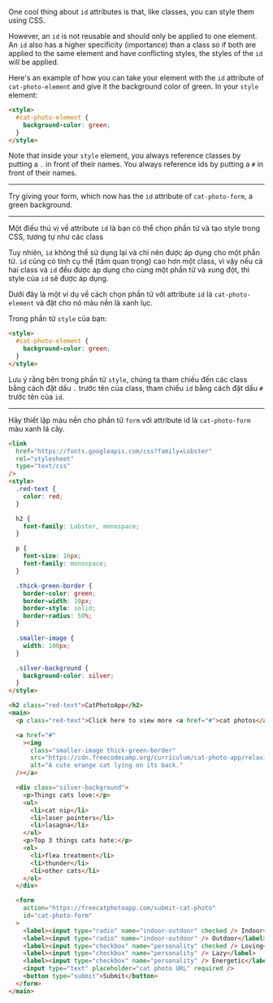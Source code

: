 One cool thing about `id` attributes is that, like classes, you can style them using CSS.

However, an `id` is not reusable and should only be applied to one element. An `id` also has a higher specificity (importance) than a class so if both are applied to the same element and have conflicting styles, the styles of the `id` will be applied.

Here's an example of how you can take your element with the `id` attribute of `cat-photo-element` and give it the background color of green. In your `style` element:

```html
<style>
  #cat-photo-element {
    background-color: green;
  }
</style>
```

Note that inside your `style` element, you always reference classes by putting a `.` in front of their names. You always reference ids by putting a `#` in front of their names.

---

Try giving your form, which now has the `id` attribute of `cat-photo-form`, a green background.

---

Một điều thú vị về attribute `id` là bạn có thể chọn phần tử và tạo style trong CSS, tương tự như các class

Tuy nhiên, `id` không thể sử dụng lại và chỉ nên được áp dụng cho một phần tử. `id` cũng có tính cụ thể (tầm quan trọng) cao hơn một class, vì vậy nếu cả hai class và `id` đều được áp dụng cho cùng một phần tử và xung đột, thì style của `id` sẽ được áp dụng.

Dưới đây là một ví dụ về cách chọn phần tử với attribute `id` là `cat-photo-element` và đặt cho nó màu nền là xanh lục.

Trong phần tử `style` của bạn:

```html
<style>
  #cat-photo-element {
    background-color: green;
  }
</style>
```

Lưu ý rằng bên trong phần tử `style`, chúng ta tham chiếu đến các class bằng cách đặt dấu `.` trước tên của class, tham chiếu `id` bằng cách đặt dấu `#` trước tên của `id`.

---

Hãy thiết lập màu nền cho phần tử `form` với attribute id là `cat-photo-form` màu xanh lá cây.

```html
<link
  href="https://fonts.googleapis.com/css?family=Lobster"
  rel="stylesheet"
  type="text/css"
/>
<style>
  .red-text {
    color: red;
  }

  h2 {
    font-family: Lobster, monospace;
  }

  p {
    font-size: 16px;
    font-family: monospace;
  }

  .thick-green-border {
    border-color: green;
    border-width: 10px;
    border-style: solid;
    border-radius: 50%;
  }

  .smaller-image {
    width: 100px;
  }

  .silver-background {
    background-color: silver;
  }
</style>

<h2 class="red-text">CatPhotoApp</h2>
<main>
  <p class="red-text">Click here to view more <a href="#">cat photos</a>.</p>

  <a href="#"
    ><img
      class="smaller-image thick-green-border"
      src="https://cdn.freecodecamp.org/curriculum/cat-photo-app/relaxing-cat.jpg"
      alt="A cute orange cat lying on its back."
  /></a>

  <div class="silver-background">
    <p>Things cats love:</p>
    <ul>
      <li>cat nip</li>
      <li>laser pointers</li>
      <li>lasagna</li>
    </ul>
    <p>Top 3 things cats hate:</p>
    <ol>
      <li>flea treatment</li>
      <li>thunder</li>
      <li>other cats</li>
    </ol>
  </div>

  <form
    action="https://freecatphotoapp.com/submit-cat-photo"
    id="cat-photo-form"
  >
    <label><input type="radio" name="indoor-outdoor" checked /> Indoor</label>
    <label><input type="radio" name="indoor-outdoor" /> Outdoor</label><br />
    <label><input type="checkbox" name="personality" checked /> Loving</label>
    <label><input type="checkbox" name="personality" /> Lazy</label>
    <label><input type="checkbox" name="personality" /> Energetic</label><br />
    <input type="text" placeholder="cat photo URL" required />
    <button type="submit">Submit</button>
  </form>
</main>
```
